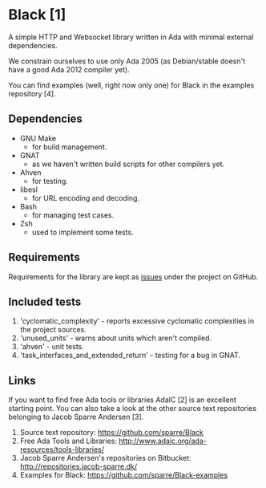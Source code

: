 Black [1]
=========

A simple HTTP and Websocket library written in Ada with minimal external dependencies.

We constrain ourselves to use only Ada 2005 (as Debian/stable doesn't have a good Ada 2012 compiler yet).

You can find examples (well, right now only one) for Black in the examples repository [4].


Dependencies
------------

- GNU Make
  + for build management.
- GNAT
  + as we haven't written build scripts for other compilers yet.
- Ahven
  + for testing.
- libesl
  + for URL encoding and decoding.
- Bash
  + for managing test cases.
- Zsh
  + used to implement some tests.


Requirements
------------

Requirements for the library are kept as [issues](https://github.com/sparre/Black/issues?labels=requirement) under the project on GitHub.


Included tests
--------------

1. 'cyclomatic_complexity' - reports excessive cyclomatic complexities in the
   project sources.
2. 'unused_units' - warns about units which aren't compiled.
3. 'ahven' - unit tests.
4. 'task_interfaces_and_extended_return' - testing for a bug in GNAT.


Links
-----

If you want to find free Ada tools or libraries AdaIC [2] is an excellent
starting point.  You can also take a look at the other source text
repositories belonging to Jacob Sparre Andersen [3].

1. Source text repository:
   https://github.com/sparre/Black
2. Free Ada Tools and Libraries:
   http://www.adaic.org/ada-resources/tools-libraries/
3. Jacob Sparre Andersen's repositories on Bitbucket:
   http://repositories.jacob-sparre.dk/
4. Examples for Black:
   https://github.com/sparre/Black-examples

